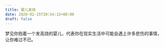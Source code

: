 ```yaml
---
title: 婴儿发烧
date: 2020-02-15T20:54:12+08:00
draft: false
---
```


梦见你抱着一个发高烧的婴儿，代表你在现实生活中可能会遇上许多悲伤的事情，让你难过不已。